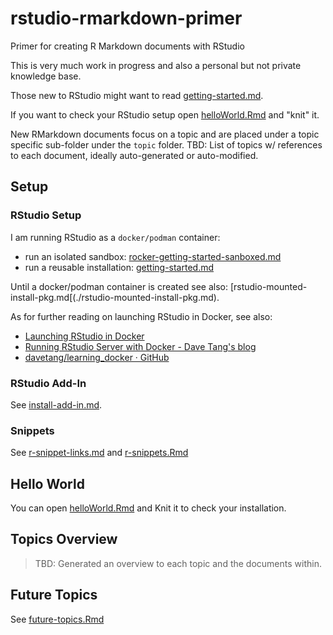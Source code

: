 # rstudio-rmarkdown-primer
Primer for creating R Markdown documents with RStudio

This is very much work in progress and also a personal but not private knowledge base.

Those new to RStudio might want to read [getting-started.md](./getting-started.md).

If you want to check your RStudio setup open [helloWorld.Rmd](./helloWorld.Rmd) and "knit" it.

New RMarkdown documents focus on a topic and are placed under a topic specific sub-folder under the `topic` folder.
TBD: List of topics w/ references to each document, ideally auto-generated or auto-modified.

## Setup

### RStudio Setup

I am running RStudio as a `docker/podman` container:

- run an isolated sandbox: [rocker-getting-started-sanboxed.md](hello-world/rocker-getting-started-sanboxed.md)
- run a reusable installation: [getting-started.md](./getting-started.md)

Until a docker/podman container is created see also: [rstudio-mounted-install-pkg.md[(./rstudio-mounted-install-pkg.md).

As for further reading on launching RStudio in Docker, see also:

- [Launching RStudio in Docker](https://jsta.github.io/r-docker-tutorial/02-Launching-Docker.html)
- [Running RStudio Server with Docker - Dave Tang's blog](https://davetang.org/muse/2021/04/24/running-rstudio-server-with-docker/)
- [davetang/learning_docker · GitHub](https://github.com/davetang/learning_docker/tree/main/rstudio)

### RStudio Add-In

See [install-add-in.md](./install-add-in.md).

### Snippets

See [r-snippet-links.md](./r-snippet-links.md) and [r-snippets.Rmd](./r-snippets.Rmd)

## Hello World

You can open [helloWorld.Rmd](./helloWorld.Rmd) and Knit it to check your installation.

## Topics Overview

> TBD: Generated an overview to each topic and the documents within.

## Future Topics

See [future-topics.Rmd](./future-topics.Rmd)





